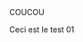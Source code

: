 <?php

// ON RECOMPOSE LES MORCEAUX AVEC PHP

require_once "php/view/header.php";
require_once "php/view/section-index.php";
require_once "php/view/footer.php";

//  SIMPLIFICATION
// LA FIN DU FICHIER SERT DE BALIDE FERMANTE A PHP


<h2>COUCOU</h2>

<p>Ceci est le test 01</p>
